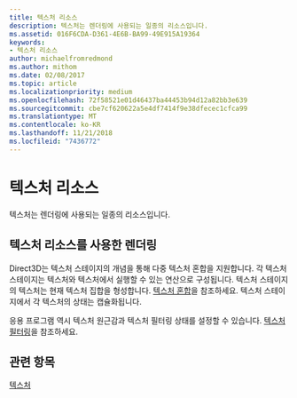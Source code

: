 ```yaml
---
title: 텍스처 리소스
description: 텍스처는 렌더링에 사용되는 일종의 리소스입니다.
ms.assetid: 016F6CDA-D361-4E6B-BA99-49E915A19364
keywords:
- 텍스처 리소스
author: michaelfromredmond
ms.author: mithom
ms.date: 02/08/2017
ms.topic: article
ms.localizationpriority: medium
ms.openlocfilehash: 72f58521e01d46437ba44453b94d12a82bb3e639
ms.sourcegitcommit: cbe7cf620622a5e4df7414f9e38dfecec1cfca99
ms.translationtype: MT
ms.contentlocale: ko-KR
ms.lasthandoff: 11/21/2018
ms.locfileid: "7436772"
---
```

# <a name="texture-resources"></a>텍스처 리소스


텍스처는 렌더링에 사용되는 일종의 리소스입니다.

## <a name="span-idrenderingwithtextureresourcesspanspan-idrenderingwithtextureresourcesspanspan-idrenderingwithtextureresourcesspanrendering-with-texture-resources"></a><span id="Rendering_with_Texture_Resources"></span><span id="rendering_with_texture_resources"></span><span id="RENDERING_WITH_TEXTURE_RESOURCES"></span>텍스처 리소스를 사용한 렌더링


Direct3D는 텍스처 스테이지의 개념을 통해 다중 텍스처 혼합을 지원합니다. 각 텍스처 스테이지는 텍스처와 텍스처에서 실행할 수 있는 연산으로 구성됩니다. 텍스처 스테이지의 텍스처는 현재 텍스처 집합을 형성합니다. [텍스처 혼합](texture-blending.md)을 참조하세요. 텍스처 스테이지에서 각 텍스처의 상태는 캡슐화됩니다.

응용 프로그램 역시 텍스처 원근감과 텍스처 필터링 상태를 설정할 수 있습니다. [텍스처 필터링](texture-filtering.md)을 참조하세요.

## <a name="span-idrelated-topicsspanrelated-topics"></a><span id="related-topics"></span>관련 항목


[텍스처](textures.md)

 

 




